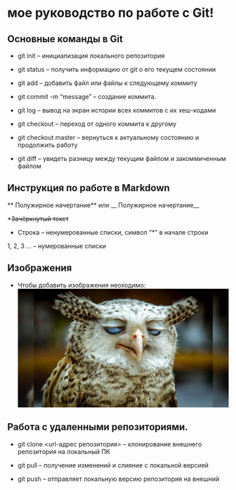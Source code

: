 # мое руководство по работе с Git!

## Основные команды в Git
* git init – инициализация локального репозитория

* git status – получить информацию от git о его текущем состоянии

* git add – добавить файл или файлы к следующему коммиту

* git commit -m “message” – создание коммита.

* git log – вывод на экран истории всех коммитов с их хеш-кодами

* git checkout – переход от одного коммита к другому

* git checkout master – вернуться к актуальному состоянию и продолжить работу

* git diff – увидеть разницу между текущим файлом и закоммиченным файлом

##  Инструкция по работе в Markdown

 ** Полужирное начертание** или __ Полужирное начертание__

 *~~Зачёркнутый текст~~


 * Строка – ненумерованные списки, символ “*” в начале строки

 1, 2, 3 … – нумерованные списки

## Изображения

* Чтобы добавить изображения неоходимо:
![Sova](Sova.jpg)

## Работа с удаленными репозиториями.

* git clone <url-адрес репозитория> – клонирование внешнего репозитория на локальный ПК

* git pull – получение изменений и слияние с локальной версией

* git push – отправляет локальную версию репозитория на внешний